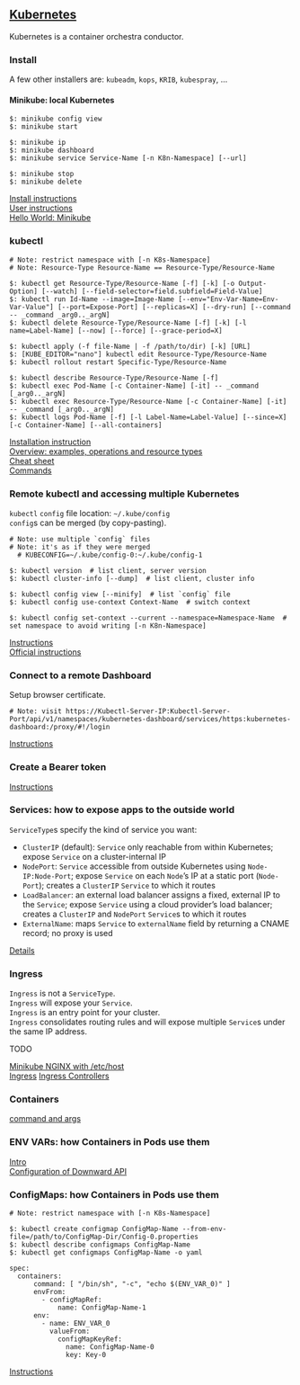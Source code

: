 ## [Kubernetes](https://kubernetes.io/)

Kubernetes is a container orchestra conductor.

### Install

A few other installers are: `kubeadm`, `kops`, `KRIB`, `kubespray`, ...

#### Minikube: local Kubernetes

```
$: minikube config view
$: minikube start

$: minikube ip
$: minikube dashboard
$: minikube service Service-Name [-n K8n-Namespace] [--url]

$: minikube stop
$: minikube delete
```

[Install instructions](Docs/Tasks/InstallTools)  
[User instructions](Docs/GettingStarted/Learning/InstallingKubernetesWithMinikube)  
[Hello World: Minikube](Docs/Tutorials/HelloMinikube)  

### kubectl

```
# Note: restrict namespace with [-n K8s-Namespace]
# Note: Resource-Type Resource-Name == Resource-Type/Resource-Name

$: kubectl get Resource-Type/Resource-Name [-f] [-k] [-o Output-Option] [--watch] [--field-selector=field.subfield=Field-Value]
$: kubectl run Id-Name --image=Image-Name [--env="Env-Var-Name=Env-Var-Value"] [--port=Expose-Port] [--replicas=X] [--dry-run] [--command -- _command _arg0.._argN]
$: kubectl delete Resource-Type/Resource-Name [-f] [-k] [-l name=Label-Name] [--now] [--force] [--grace-period=X]

$: kubectl apply (-f file-Name | -f /path/to/dir) [-k] [URL]
$: [KUBE_EDITOR="nano"] kubectl edit Resource-Type/Resource-Name
$: kubectl rollout restart Specific-Type/Resource-Name

$: kubectl describe Resource-Type/Resource-Name [-f]
$: kubectl exec Pod-Name [-c Container-Name] [-it] -- _command [_arg0.._argN]
$: kubectl exec Resource-Type/Resource-Name [-c Container-Name] [-it] -- _command [_arg0.._argN]
$: kubectl logs Pod-Name [-f] [-l Label-Name=Label-Value] [--since=X] [-c Container-Name] [--all-containers]
```

[Installation instruction](Docs/Tasks/InstallTools/InstallKubectl)  
[Overview: examples, operations and resource types](Docs/References/KubectlCLI/Overview)  
[Cheat sheet](Docs/References/KubectlCLI/CheatSheet)  
[Commands](Docs/References/KubectlCLI/Commands)  

### Remote kubectl and accessing multiple Kubernetes

`kubectl` `config` file location: `~/.kube/config`  
`config`s can be merged (by copy-pasting).  

```
# Note: use multiple `config` files
# Note: it's as if they were merged
  # KUBECONFIG=~/.kube/config-0:~/.kube/config-1

$: kubectl version  # list client, server version
$: kubectl cluster-info [--dump]  # list client, cluster info

$: kubectl config view [--minify]  # list `config` file
$: kubectl config use-context Context-Name  # switch context

$: kubectl config set-context --current --namespace=Namespace-Name  # set namespace to avoid writing [-n K8n-Namespace]
```

[Instructions](Other/RemoteKubectl)  
[Official instructions](Docs/Tasks/AccessAppsInCluster/ConfigureAccessToClusters)

### Connect to a remote Dashboard

Setup browser certificate.  

```
# Note: visit https://Kubectl-Server-IP:Kubectl-Server-Port/api/v1/namespaces/kubernetes-dashboard/services/https:kubernetes-dashboard:/proxy/#!/login
```

[Instructions](Other/RemoteKubernetesDashboard)

### Create a Bearer token

[Instructions](Other/DashboardDocs/UserGuide/AccessControl)

### Services: how to expose apps to the outside world

`ServiceType`s specify the kind of service you want:
* `ClusterIP` (default): `Service` only reachable from within Kubernetes; expose `Service` on a cluster-internal IP
* `NodePort`: `Service` accessible from outside Kubernetes using `Node-IP:Node-Port`; expose `Service` on each `Node`’s IP at a static port (`Node-Port`); creates a `ClusterIP` `Service` to which it routes
* `LoadBalancer`: an external load balancer assigns a fixed, external IP to the `Service`; expose `Service` using a cloud provider’s load balancer; creates a `ClusterIP` and `NodePort` `Service`s to which it routes
* `ExternalName`: maps `Service` to `externalName` field by returning a CNAME record; no proxy is used

[Details](Docs/Concepts/ServicesLoadBalancingNetworking/Service)

### Ingress

`Ingress` is not a `ServiceType`.  
`Ingress` will expose your `Service`.  
`Ingress` is an entry point for your cluster.  
`Ingress` consolidates routing rules and will expose multiple `Service`s under the same IP address.  

TODO

[Minikube NGINX with /etc/host](Docs/Tasks/AccessAppsInCluster/SetupIngressOnMinikube)  
[Ingress](Docs/Concepts/ServicesLoadBalancingNetworking/Ingress)
[Ingress Controllers](Docs/Concepts/ServicesLoadBalancingNetworking/IngressController)  

### Containers

[command and args](Docs/Tasks/InjectDataIntoApps/CommandArgumentContainer)  

### ENV VARs: how Containers in Pods use them

[Intro](Docs/Tasks/InjectDataIntoApps/EnvironmentVariablesContainer)  
[Configuration of Downward API](Docs/Tasks/InjectDataIntoApps/PodInfoThroughEnvVar)  

### ConfigMaps: how Containers in Pods use them

```
# Note: restrict namespace with [-n K8s-Namespace]

$: kubectl create configmap ConfigMap-Name --from-env-file=/path/to/ConfigMap-Dir/Config-0.properties
$: kubectl describe configmaps ConfigMap-Name
$: kubectl get configmaps ConfigMap-Name -o yaml
```

```
spec:
  containers:
      command: [ "/bin/sh", "-c", "echo $(ENV_VAR_0)" ]
      envFrom:
        - configMapRef:
            name: ConfigMap-Name-1
      env:
        - name: ENV_VAR_0
          valueFrom:
            configMapKeyRef:
              name: ConfigMap-Name-0
              key: Key-0
```

[Instructions](Docs/Tasks/ConfigurePodsContainers/ConfigurePodToUseConfigMap)
